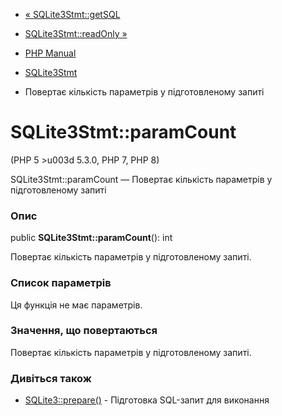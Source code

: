 - [« SQLite3Stmt::getSQL](sqlite3stmt.getsql.md)
- [SQLite3Stmt::readOnly »](sqlite3stmt.readonly.md)

- [PHP Manual](index.md)
- [SQLite3Stmt](class.sqlite3stmt.md)
- Повертає кількість параметрів у підготовленому запиті

# SQLite3Stmt::paramCount

(PHP 5 \>u003d 5.3.0, PHP 7, PHP 8)

SQLite3Stmt::paramCount — Повертає кількість параметрів у
підготовленому запиті

### Опис

public **SQLite3Stmt::paramCount**(): int

Повертає кількість параметрів у підготовленому запиті.

### Список параметрів

Ця функція не має параметрів.

### Значення, що повертаються

Повертає кількість параметрів у підготовленому запиті.

### Дивіться також

- [SQLite3::prepare()](sqlite3.prepare.md) - Підготовка
SQL-запит для виконання
